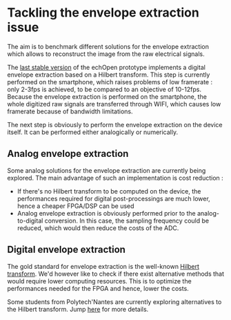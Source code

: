 # Tackling the envelope extraction issue

The aim is to benchmark different solutions for the envelope extraction which allows to reconstruct the image from the raw electrical signals.

The [last stable version](/stable/doc_pipeline.md) of the echOpen prototype implements a digital envelope extraction based on a Hilbert transform. This step is currently performed on the smartphone, which raises problems of low framerate : only 2-3fps is achieved, to be compared to an objective of 10-12fps. Because the envelope extraction is performed on the smartphone, the whole digitized raw signals are transferred through WIFI, which causes low framerate because of bandwidth limitations.

The next step is obviously to perform the envelope extraction on the device itself. It can be performed either analogically or numerically.

## Analog envelope extraction

Some analog solutions for the envelope extraction are currently being explored. The main advantage of such an implementation is cost reduction :

* If there's no Hilbert transform to be computed on the device, the performances required for digital post-processings are much lower, hence a cheaper FPGA/DSP can be used
* Analog envelope extraction is obviously performed prior to the analog-to-digital conversion. In this case, the sampling frequency could be reduced, which would then reduce the costs of the ADC.

## Digital envelope extraction

The gold standard for envelope extraction is the well-known [Hilbert transform](/references/sigproc/envelope_extraction.md). We'd however like to check if there exist alternative methods that would require lower computing resources. This is to optimize the performances needed for the FPGA and hence, lower the costs.

Some students from Polytech'Nantes are currently exploring alternatives to the Hilbert transform. Jump [here](/inprogress/mobile_app/ongoing-work-by-polytechnantes-students.md) for more details.

